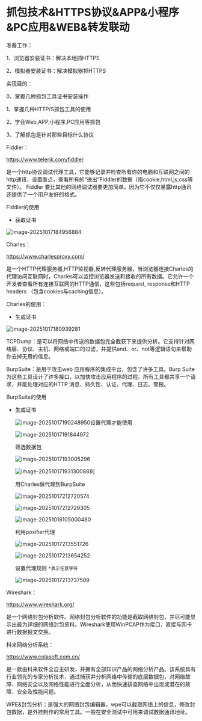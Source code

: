 # 抓包技术&HTTPS协议&APP&小程序&PC应用&WEB&转发联动

准备工作：

1、浏览器安装证书：解决本地抓HTTPS

2、模拟器安装证书：解决模拟器抓HTTPS

 

实现目的：

0、掌握几种抓包工具证书安装操作

1、掌握几种HTTP/S抓包工具的使用

2、学会Web,APP,小程序,PC应用等抓包

3、了解抓包是针对那些目标什么协议

 

Fiddler：

https://www.telerik.com/fiddler

是一个http协议调试代理工具，它能够记录并检查所有你的电脑和互联网之间的http通讯，设置断点，查看所有的“进出”Fiddler的数据（指cookie,html,js,css等文件）。 Fiddler 要比其他的网络调试器要更加简单，因为它不仅仅暴露http通讯还提供了一个用户友好的格式。

Fiddler的使用

- 获取证书

 ![image-20251017184956884](images/image-20251017184956884.png)



Charles：

https://www.charlesproxy.com/

是一个HTTP代理服务器,HTTP监视器,反转代理服务器，当浏览器连接Charles的代理访问互联网时，Charles可以监控浏览器发送和接收的所有数据。它允许一个开发者查看所有连接互联网的HTTP通信，这些包括request, response和HTTP headers （包含cookies与caching信息）。

Charles的使用：

- 生成证书

![image-20251017180939281](images/image-20251017180939281.png)



 

TCPDump：是可以将网络中传送的数据包完全截获下来提供分析。它支持针对网络层、协议、主机、网络或端口的过滤，并提供and、or、not等逻辑语句来帮助你去掉无用的信息。

 

BurpSuite：是用于攻击web 应用程序的集成平台，包含了许多工具。Burp Suite为这些工具设计了许多接口，以加快攻击应用程序的过程。所有工具都共享一个请求，并能处理对应的HTTP 消息、持久性、认证、代理、日志、警报。

BurpSuite的使用

- 生成证书

  ![image-20251017190248950](images/image-20251017190248950.png)设置代理才能使用

  ![image-20251017191844972](images/image-20251017191844972.png)

  筛选数据包

  ![image-20251017193005296](images/image-20251017193005296.png)

  ![image-20251017193130088](images/image-20251017193130088.png)利

  用Charles做代理到BurpSuite

  ![image-20251017212720574](images/image-20251017212720574.png)

  ![image-20251017212729305](images/image-20251017212729305.png)

  ![image-20251018105000480](images/image-20251018105000480.png)

  利用poxifier代理

  ![image-20251017213551726](images/image-20251017213551726.png)

  ![image-20251017213654252](images/image-20251017213654252.png)

  设置代理规则 `*表示任意字符`

  ![image-20251017213737509](images/image-20251017213737509.png)
  
  

Wireshark：

https://www.wireshark.org/

是一个网络封包分析软件。网络封包分析软件的功能是截取网络封包，并尽可能显示出最为详细的网络封包资料。Wireshark使用WinPCAP作为接口，直接与网卡进行数据报文交换。

 

科来网络分析系统：

https://www.colasoft.com.cn/

是一款由科来软件全自主研发，并拥有全部知识产品的网络分析产品。该系统具有行业领先的专家分析技术，通过捕获并分析网络中传输的底层数据包，对网络故障、网络安全以及网络性能进行全面分析，从而快速排查网络中出现或潜在的故障、安全及性能问题。

 

WPE&封包分析：是强大的网络封包编辑器，wpe可以截取网络上的信息，修改封包数据，是外挂制作的常用工具。一般在安全测试中可用来调试数据通讯地址。